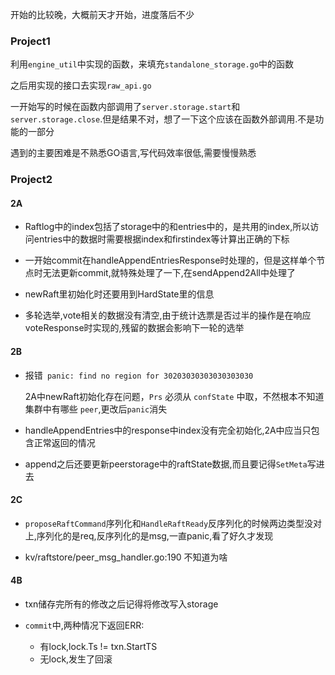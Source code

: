 开始的比较晚，大概前天才开始，进度落后不少

### Project1

利用`engine_util`中实现的函数，来填充`standalone_storage.go`中的函数

之后用实现的接口去实现`raw_api.go`

一开始写的时候在函数内部调用了`server.storage.start`和`server.storage.close`.但是结果不对，想了一下这个应该在函数外部调用.不是功能的一部分

遇到的主要困难是不熟悉GO语言,写代码效率很低,需要慢慢熟悉

### Project2

#### 2A

 - Raftlog中的index包括了storage中的和entries中的，是共用的index,所以访问entries中的数据时需要根据index和firstindex等计算出正确的下标

 - 一开始commit在handleAppendEntriesResponse时处理的，但是这样单个节点时无法更新commit,就特殊处理了一下,在sendAppend2All中处理了

 - newRaft里初始化时还要用到HardState里的信息

 - 多轮选举,vote相关的数据没有清空,由于统计选票是否过半的操作是在响应voteResponse时实现的,残留的数据会影响下一轮的选举

#### 2B

- 报错` panic: find no region for 30203030303030303030`
    
    2A中newRaft初始化存在问题，`Prs` 必须从 `confState` 中取，不然根本不知道集群中有哪些 `peer`,更改后`panic`消失

- handleAppendEntries中的response中index没有完全初始化,2A中应当只包含正常返回的情况

- append之后还要更新peerstorage中的raftState数据,而且要记得`SetMeta`写进去

#### 2C

- `proposeRaftCommand`序列化和`HandleRaftReady`反序列化的时候两边类型没对上,序列化的是req,反序列化的是msg,一直panic,看了好久才发现

- kv/raftstore/peer_msg_handler.go:190 不知道为啥

#### 4B

- txn储存完所有的修改之后记得将修改写入storage

- `commit`中,两种情况下返回ERR:
    - 有lock,lock.Ts != txn.StartTS
    - 无lock,发生了回滚